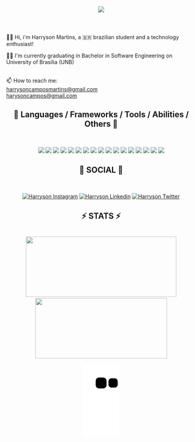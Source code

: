 
<h1 align="center">
  <a href="https://git.io/typing-svg">
    <img src="https://readme-typing-svg.herokuapp.com/?lines=Hi,+there!+%F0%9F%91%8B;I+am+Harryson+....;Glad+to+see+you+here!&center=true&size=30">
  </a>
</h1>

<br>
<p align="left">
  🙋‍♂️ Hi, i'm Harryson Martins, a 🇧🇷 brazilian student and a technology enthusiast!
  
   👨‍🎓 I'm currently graduating in Bachelor in Software Engineering on University of Brasília (UNB)
  <br>
  

  <br>
  📫 How to reach me: 
  <br>
  <a href="mailto: harrysoncamposmartins@gmail.com">harrysoncamposmartins@gmail.com</a>
  <br>
  <a href = "mailto: harrysoncampos@gmail.com" >
  harysoncampos@gmail.com </a>

</h5>
</p>

##
<h2 align="center"> 📍 Languages / Frameworks / Tools / Abilities / Others 📍 </h2>


<br>
<p align="center">
  <img src="https://img.shields.io/badge/mysql-%2300f.svg?style=for-the-badge&logo=mysql&logoColor=white"  target="_blank"></a>
  <img src="https://img.shields.io/badge/postgres-%23316192.svg?style=for-the-badge&logo=postgresql&logoColor=white" target="_blank"></a>
  <img src="https://img.shields.io/badge/figma-%23F24E1E.svg?style=for-the-badge&logo=figma&logoColor=white" target="_blank"></a>
  <img src="https://img.shields.io/badge/bootstrap-%238511FA.svg?style=for-the-badge&logo=bootstrap&logoColor=white" target="_blank"></a>
  <img src="https://img.shields.io/badge/chakra-%234ED1C5.svg?style=for-the-badge&logo=chakraui&logoColor=white" target="_blank"></a>
  <img src="https://img.shields.io/badge/yarn-%232C8EBB.svg?style=for-the-badge&logo=yarn&logoColor=white" target="_blank"></a>
  <img src="https://img.shields.io/badge/NetBeansIDE-1B6AC6.svg?style=for-the-badge&logo=apache-netbeans-ide&logoColor=white"  target="_blank"></a>
  <img src="https://img.shields.io/badge/Visual%20Studio-5C2D91.svg?style=for-the-badge&logo=visual-studio&logoColor=white" target="_blank"></a>
  <img src="https://img.shields.io/badge/c-%2300599C.svg?style=for-the-badge&logo=c&logoColor=white" target="_blank"></a>
  <img src="https://img.shields.io/badge/html5-%23E34F26.svg?style=for-the-badge&logo=html5&logoColor=white" target="_blank"></a>
  <img src="https://img.shields.io/badge/java-%23ED8B00.svg?style=for-the-badge&logo=openjdk&logoColor=white" target="_blank"></a>
  <img src="https://img.shields.io/badge/Ubuntu-E95420?style=for-the-badge&logo=ubuntu&logoColor=white" target="_blank"></a>
  <img src="https://img.shields.io/badge/Windows-0078D6?style=for-the-badge&logo=windows&logoColor=white" target="_blank"></a>
  <img src="https://img.shields.io/badge/git-%23F05033.svg?style=for-the-badge&logo=git&logoColor=white" target="_blank"></a>
  <img src="https://img.shields.io/badge/github-%23121011.svg?style=for-the-badge&logo=github&logoColor=white" target="_blank"></a>
  <img src="https://img.shields.io/badge/Trello-%23026AA7.svg?style=for-the-badge&logo=Trello&logoColor=white" target="_blank"></a>
  <img src="https://img.shields.io/badge/Eclipse-FE7A16.svg?style=for-the-badge&logo=Eclipse&logoColor=white" target="_blank"></a>
  

</p>


##
<h2 align="center"> 💬 SOCIAL 💬 </h2>

<br>
<p align = "center">
  <a href="https://www.instagram.com/harryson_campos_martins5/" target="_blank"><img title = "Harryson Instagram" src="https://img.shields.io/badge/-Instagram-%23E4405F?style=for-the-badge&logo=instagram&logoColor=white" target="_blank"></a>
  <a href="https://www.linkedin.com/in/harryson-campos-martins-166b09277/" target="_blank"><img title = "Harryson Linkedin" src="https://img.shields.io/badge/linkedin-%230077B5.svg?style=for-the-badge&logo=linkedin&logoColor=white" target="_blank"></a>
  <a href="https://twitter.com/Harrysoncampos1" target="_blank"><img title = "Harryson Twitter" src="https://img.shields.io/badge/Twitter-%231DA1F2.svg?style=for-the-badge&logo=Twitter&logoColor=white" target="_blank"></a>
</p>

##
<h2 align="center">⚡ STATS ⚡</h2>
<br>
<div align="center">
  <a href="https://github.com/harry-cmartin">
  <img height="160em" width="400px" src="https://github-readme-stats.vercel.app/api?username=harry-cmartin&show_icons=true&theme=dark&include_all_commits=true&count_private=true"/>
  <img height="160em" width="350px" src="https://github-readme-stats.vercel.app/api/top-langs/?username=harry-cmartin&layout=compact&langs_count=7&theme=dark"/>

   ![Snake animation](https://github.com/rafaballerini/rafaballerini/blob/output/github-contribution-grid-snake.svg)
   
</div>

